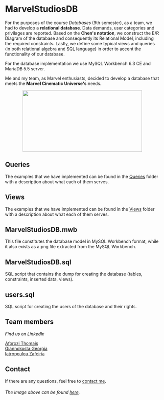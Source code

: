 # MarvelStudiosDB
For the purposes of the course _Databases_ (9th semester), as a team, we had to develop a **relational database**. Data demands, user categories and privilages are reported. Based on the **Chen's notation**, we construct the E/R Diagram of the database and consequently its Relational Model, including the required constraints. Lastly, we define some typical views and queries (in both relational algebra and SQL language) in order to accent the functionality of our database. 

For the database implementation we use MySQL Workbench 6.3 CE and MariaDB 5.5 server.

Me and my team, as Marvel enthusiasts, decided to develop a database that meets the **Marvel Cinematic Universe's** needs.

<p align="center">
  <img width="390" height="200" src="https://user-images.githubusercontent.com/81076999/113105569-682c6400-920a-11eb-93bf-21a7409d3e7a.png">
</p>

## Queries 
The examples that we have implemented can be found in the [Queries](Queries) folder with a description about what each of them serves.

## Views
The examples that we have implemented can be found in the [Views](Views) folder with a description about what each of them serves.

## MarvelStudiosDB.mwb
This file constitutes the database model in MySQL Workbench format, while it also exists as a png file extracted from the MySQL Workbench.

## MarvelStudiosDB.sql
SQL script that contains the dump for creating the database (tables, constraints, inserted data, views).

## users.sql
SQL script for creating the users of the database and their rights.

##  Team members
_Find us on LinkedIn_

[Aforozi Thomais](https://www.linkedin.com/in/thomais-aforozi-64076b201/)\
[Giannokosta Georgia](https://www.linkedin.com/in/geogiannokosta/)\
[Iatropoulou Zafeiria](https://www.linkedin.com/in/zafeiria-iatropoulou-78270619a/)

## Contact
If there are any questions, feel free to [contact me](mailto:thomi199822@gmail.com?subject=[GitHub]%20Source%20Han%20Sans). 


###### _The image above can be found [here](https://commons.wikimedia.org/wiki/File:Marvel_Logo.svg)._

